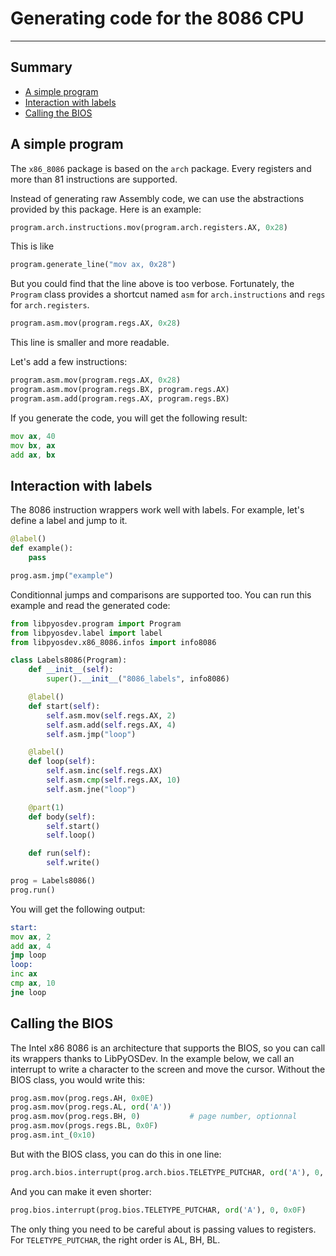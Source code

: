# Generating code for the 8086 CPU
---
## Summary
- [A simple program](#a-simple-program)
- [Interaction with labels](#interaction-with-labels)
- [Calling the BIOS](#calling-the-bios)

## A simple program
The `x86_8086` package is based on the `arch` package. Every registers and more than 81 instructions are supported.

Instead of generating raw Assembly code, we can use the abstractions provided by this package. Here is an example:
```py
program.arch.instructions.mov(program.arch.registers.AX, 0x28)
```
This is like
```py
program.generate_line("mov ax, 0x28")
```
But you could find that the line above is too verbose. Fortunately, the `Program` class provides a shortcut named `asm` for `arch.instructions` and `regs` for `arch.registers`.
```py
program.asm.mov(program.regs.AX, 0x28)
```
This line is smaller and more readable.

Let's add a few instructions:
```py
program.asm.mov(program.regs.AX, 0x28)
program.asm.mov(program.regs.BX, program.regs.AX)
program.asm.add(program.regs.AX, program.regs.BX)
```

If you generate the code, you will get the following result:
```asm
mov ax, 40
mov bx, ax
add ax, bx
```

## Interaction with labels
The 8086 instruction wrappers work well with labels. For example, let's define a label and jump to it.
```py
@label()
def example():
    pass

prog.asm.jmp("example")
```
Conditionnal jumps and comparisons are supported too. You can run this example and read the generated code:
```py
from libpyosdev.program import Program
from libpyosdev.label import label
from libpyosdev.x86_8086.infos import info8086

class Labels8086(Program):
    def __init__(self):
        super().__init__("8086_labels", info8086)

    @label()
    def start(self):
        self.asm.mov(self.regs.AX, 2)
        self.asm.add(self.regs.AX, 4)
        self.asm.jmp("loop")

    @label()
    def loop(self):
        self.asm.inc(self.regs.AX)
        self.asm.cmp(self.regs.AX, 10)
        self.asm.jne("loop")

    @part(1)
    def body(self):
        self.start()
        self.loop()

    def run(self):
        self.write()

prog = Labels8086()
prog.run()
```
You will get the following output:
```asm
start:
mov ax, 2
add ax, 4
jmp loop
loop:
inc ax
cmp ax, 10
jne loop
```

## Calling the BIOS
The Intel x86 8086 is an architecture that supports the BIOS, so you can call its wrappers thanks to LibPyOSDev. In the example below, we call an interrupt to write a character to the screen and move the cursor. Without the BIOS class, you would write this:
```py
prog.asm.mov(prog.regs.AH, 0x0E)
prog.asm.mov(prog.regs.AL, ord('A'))
prog.asm.mov(prog.regs.BH, 0)           # page number, optionnal
prog.asm.mov(progs.regs.BL, 0x0F)
prog.asm.int_(0x10)
```
But with the BIOS class, you can do this in one line:
```py
prog.arch.bios.interrupt(prog.arch.bios.TELETYPE_PUTCHAR, ord('A'), 0, 0x0F)    # page number is required here
```
And you can make it even shorter:
```py
prog.bios.interrupt(prog.bios.TELETYPE_PUTCHAR, ord('A'), 0, 0x0F)
```
The only thing you need to be careful about is passing values to registers. For `TELETYPE_PUTCHAR`, the right order is AL, BH, BL.